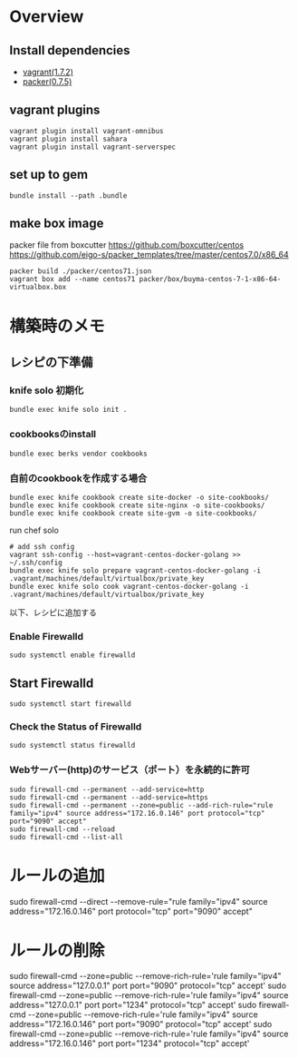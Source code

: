 # Overview

## Install dependencies

* [vagrant(1.7.2)](https://www.vagrantup.com/downloads.html)
* [packer(0.7.5)](http://www.packer.io/downloads.html)


## vagrant plugins
```
vagrant plugin install vagrant-omnibus
vagrant plugin install sahara
vagrant plugin install vagrant-serverspec
```

## set up to gem
```
bundle install --path .bundle
```

## make box image
packer file from boxcutter
https://github.com/boxcutter/centos
https://github.com/eigo-s/packer_templates/tree/master/centos7.0/x86_64

```
packer build ./packer/centos71.json
vagrant box add --name centos71 packer/box/buyma-centos-7-1-x86-64-virtualbox.box
```


# 構築時のメモ
## レシピの下準備
### knife solo 初期化

```
bundle exec knife solo init .
```

### cookbooksのinstall
```
bundle exec berks vendor cookbooks
```

### 自前のcookbookを作成する場合
```
bundle exec knife cookbook create site-docker -o site-cookbooks/
bundle exec knife cookbook create site-nginx -o site-cookbooks/
bundle exec knife cookbook create site-gvm -o site-cookbooks/
```


run chef solo
```
# add ssh config
vagrant ssh-config --host=vagrant-centos-docker-golang >> ~/.ssh/config
bundle exec knife solo prepare vagrant-centos-docker-golang -i .vagrant/machines/default/virtualbox/private_key
bundle exec knife solo cook vagrant-centos-docker-golang -i .vagrant/machines/default/virtualbox/private_key
```



以下、レシピに追加する
### Enable Firewalld
```
sudo systemctl enable firewalld
```

## Start Firewalld
```
sudo systemctl start firewalld
```

### Check the Status of Firewalld
```
sudo systemctl status firewalld
```

### Webサーバー(http)のサービス（ポート）を永続的に許可
```
sudo firewall-cmd --permanent --add-service=http
sudo firewall-cmd --permanent --add-service=https
sudo firewall-cmd --permanent --zone=public --add-rich-rule="rule family="ipv4" source address="172.16.0.146" port protocol="tcp" port="9090" accept"
sudo firewall-cmd --reload
sudo firewall-cmd --list-all
```

# ルールの追加
sudo firewall-cmd --direct --remove-rule="rule family="ipv4" source address="172.16.0.146" port protocol="tcp" port="9090" accept"

# ルールの削除
sudo firewall-cmd --zone=public --remove-rich-rule='rule family="ipv4" source address="127.0.0.1" port port="9090" protocol="tcp" accept'
sudo firewall-cmd --zone=public --remove-rich-rule='rule family="ipv4" source address="127.0.0.1" port port="1234" protocol="tcp" accept'
sudo firewall-cmd --zone=public --remove-rich-rule='rule family="ipv4" source address="172.16.0.146" port port="9090" protocol="tcp" accept'
sudo firewall-cmd --zone=public --remove-rich-rule='rule family="ipv4" source address="172.16.0.146" port port="1234" protocol="tcp" accept'
